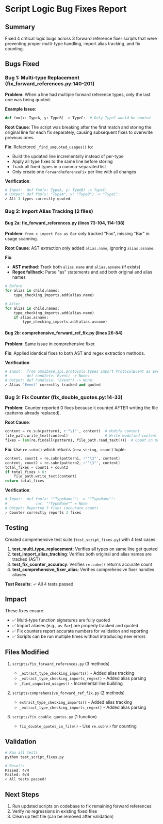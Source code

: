 # Script Logic Bug Fixes Report

## Summary

Fixed 4 critical logic bugs across 3 forward reference fixer scripts that were preventing proper multi-type handling, import alias tracking, and fix counting.

## Bugs Fixed

### Bug 1: Multi-type Replacement (fix_forward_references.py:140-201)

**Problem**: When a line had multiple forward reference types, only the last one was being quoted.

**Example Issue**:
```python
def foo(x: TypeA, y: TypeB) -> TypeC:  # Only TypeC would be quoted
```

**Root Cause**: The script was breaking after the first match and storing the original line for each fix separately, causing subsequent fixes to overwrite previous ones.

**Fix**: Refactored `_find_unquoted_usages()` to:
- Build the updated line incrementally instead of per-type
- Apply all type fixes to the same line before storing
- Track all fixed types in a comma-separated list
- Only create one `ForwardReferenceFix` per line with all changes

**Verification**:
```python
# Input:  def foo(x: TypeA, y: TypeB) -> TypeC:
# Output: def foo(x: "TypeA", y: "TypeB") -> "TypeC":
✓ All 3 types correctly quoted
```

### Bug 2: Import Alias Tracking (2 files)

#### Bug 2a: fix_forward_references.py (lines 73-104, 114-138)

**Problem**: `from x import Foo as Bar` only tracked "Foo", missing "Bar" in usage scanning.

**Root Cause**: AST extraction only added `alias.name`, ignoring `alias.asname`.

**Fix**:
- **AST method**: Track both `alias.name` and `alias.asname` (if exists)
- **Regex fallback**: Parse "as" statements and add both original and alias names

```python
# Before
for alias in child.names:
    type_checking_imports.add(alias.name)

# After
for alias in child.names:
    type_checking_imports.add(alias.name)
    if alias.asname:
        type_checking_imports.add(alias.asname)
```

#### Bug 2b: comprehensive_forward_ref_fix.py (lines 26-84)

**Problem**: Same issue in comprehensive fixer.

**Fix**: Applied identical fixes to both AST and regex extraction methods.

**Verification**:
```python
# Input:  from omnibase_spi.protocols.types import ProtocolEvent as Event
#         def handle(e: Event) -> None:
# Output: def handle(e: "Event") -> None:
✓ Alias "Event" correctly tracked and quoted
```

### Bug 3: Fix Counter (fix_double_quotes.py:14-33)

**Problem**: Counter reported 0 fixes because it counted AFTER writing the file (patterns already replaced).

**Root Cause**:
```python
content = re.sub(pattern1, r'"\1"', content)  # Modify content
file_path.write_text(content)                 # Write modified content
fixes = len(re.findall(pattern1, file_path.read_text()))  # Count on modified file = 0
```

**Fix**: Use `re.subn()` which returns `(new_string, count)` tuple:
```python
content, count1 = re.subn(pattern1, r'"\1"', content)
content, count2 = re.subn(pattern2, r'"\1"', content)
total_fixes = count1 + count2
if total_fixes > 0:
    file_path.write_text(content)
return total_fixes
```

**Verification**:
```python
# Input:  def foo(x: ""TypeName"") -> ""TypeName"":
#             var: ""TypeName"" = None
# Output: Reported 3 fixes (accurate count)
✓ Counter correctly reports 3 fixes
```

## Testing

Created comprehensive test suite (`test_script_fixes.py`) with 4 test cases:

1. **test_multi_type_replacement**: Verifies all types on same line get quoted
2. **test_import_alias_tracking**: Verifies both original and alias names are tracked (AST)
3. **test_fix_counter_accuracy**: Verifies `re.subn()` returns accurate count
4. **test_comprehensive_fixer_alias**: Verifies comprehensive fixer handles aliases

**Test Results**: ✓ All 4 tests passed

## Impact

These fixes ensure:
- ✅ Multi-type function signatures are fully quoted
- ✅ Import aliases (e.g., `as Bar`) are properly tracked and quoted
- ✅ Fix counters report accurate numbers for validation and reporting
- ✅ Scripts can be run multiple times without introducing new errors

## Files Modified

1. `scripts/fix_forward_references.py` (3 methods)
   - `_extract_type_checking_imports()` - Added alias tracking
   - `_extract_type_checking_imports_regex()` - Added alias parsing
   - `_find_unquoted_usages()` - Incremental line building

2. `scripts/comprehensive_forward_ref_fix.py` (2 methods)
   - `extract_type_checking_imports()` - Added alias tracking
   - `_extract_type_checking_imports_regex()` - Added alias parsing

3. `scripts/fix_double_quotes.py` (1 function)
   - `fix_double_quotes_in_file()` - Use `re.subn()` for counting

## Validation

```bash
# Run all tests
python test_script_fixes.py

# Result:
Passed: 4/4
Failed: 0/4
✓ All tests passed!
```

## Next Steps

1. Run updated scripts on codebase to fix remaining forward references
2. Verify no regressions in existing fixed files
3. Clean up test file (can be removed after validation)

